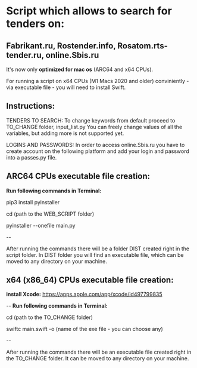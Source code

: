 # Script which allows to search for tenders on:

## Fabrikant.ru, Rostender.info, Rosatom.rts-tender.ru, online.Sbis.ru

It's now only **optimized for mac os** (ARC64 and x64 CPUs).

For running a script on x64 CPUs (M1 Macs 2020 and older) conviniently - via executable file - you will need to install Swift. 

Instructions: 
--

TENDERS TO SEARCH:
To change keywords from default proceed to TO_CHANGE folder, input_list.py
You can freely change values of all the variables, but adding more is not supported yet.

LOGINS AND PASSWORDS:
In order to access online.Sbis.ru you have to create account on the following platform and add your login and password into a passes.py file.




ARC64 CPUs executable file creation:
--
**Run following commands in Terminal:**

pip3 install pyinstaller

cd (path to the WEB_SCRIPT folder)

pyinstaller --onefile main.py

--

After running the commands there will be a folder DIST created right in the script folder. In DIST folder you will find an executable file, which can be moved to any directory on your machine.


x64 (x86_64) CPUs executable file creation:
--
**install Xcode:** https://apps.apple.com/app/xcode/id497799835

--
**Run following commands in Terminal:**

cd (path to the TO_CHANGE folder)

swiftc main.swift -o (name of the exe file - you can choose any)

--

After running the commands there will be an executable file created right in the TO_CHANGE folder. It can be moved to any directory on your machine.
